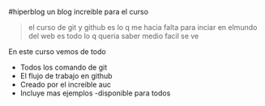 #hiperblog
un blog increible para el curso
>el curso de git y github es lo q me hacia falta para inciar en elmundo del web es todo lo q queria saber medio facil se ve

En este curso vemos de todo
- Todos los comando de git
- El flujo de trabajo en github
- Creado  por el increible auc
- Incluye  mas ejemplos
-disponible para todos